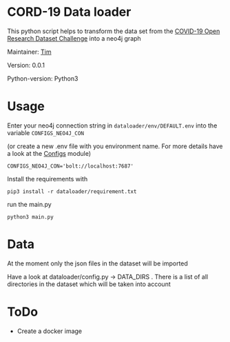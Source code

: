 # CORD-19 Data loader

This python script helps to transform the data set from the [COVID-19 Open Research Dataset Challenge](https://www.kaggle.com/allen-institute-for-ai/CORD-19-research-challenge/data)
into a neo4j graph

Maintainer: [Tim](https://github.com/motey)

Version: 0.0.1

Python-version: Python3

# Usage

Enter your neo4j connection string in `dataloader/env/DEFAULT.env` into the variable `CONFIGS_NEO4J_CON`

(or create a new .env file with you environment name. For more details have a look at the [Configs](https://git.connect.dzd-ev.de/dzdtools/pythonmodules/tree/master/Configs) module)

```
CONFIGS_NEO4J_CON='bolt://localhost:7687'
```

Install the requirements with

`pip3 install -r dataloader/requirement.txt`

run the main.py

`python3 main.py`

# Data

At the moment only the json files in the dataset will be imported

Have a look at dataloader/config.py -> DATA_DIRS . There is a list of all directories in the dataset which will be taken into account

# ToDo

- Create a docker image
